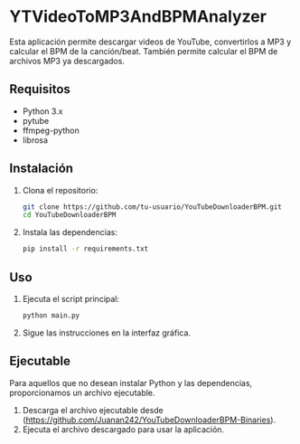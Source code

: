 # YTVideoToMP3AndBPMAnalyzer
Esta aplicación permite descargar videos de YouTube, convertirlos a MP3 y calcular el BPM de la canción/beat. También permite calcular el BPM de archivos MP3 ya descargados.

## Requisitos

- Python 3.x
- pytube
- ffmpeg-python
- librosa

## Instalación

1. Clona el repositorio:
    ```sh
    git clone https://github.com/tu-usuario/YouTubeDownloaderBPM.git
    cd YouTubeDownloaderBPM
    ```

2. Instala las dependencias:
    ```sh
    pip install -r requirements.txt
    ```

## Uso

1. Ejecuta el script principal:
    ```sh
    python main.py
    ```

2. Sigue las instrucciones en la interfaz gráfica.

## Ejecutable

Para aquellos que no desean instalar Python y las dependencias, proporcionamos un archivo ejecutable.

1. Descarga el archivo ejecutable desde (https://github.com/Juanan242/YouTubeDownloaderBPM-Binaries).
2. Ejecuta el archivo descargado para usar la aplicación.
